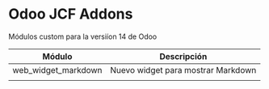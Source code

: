 # Odoo JCF Addons

Módulos custom para la versiíon 14 de Odoo

| Módulo                       | Descripción                            |
| ---------------------------- | ---------------------------------------|
| web_widget_markdown          | Nuevo widget para mostrar Markdown     |
|                              | 
